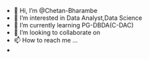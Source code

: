 - 👋 Hi, I’m @Chetan-Bharambe
- 👀 I’m interested in Data Analyst,Data Science
- 🌱 I’m currently learning PG-DBDA(C-DAC)
- 💞️ I’m looking to collaborate on
- 📫 How to reach me ...
- 

<!---
Chetan-Bharambe/Chetan-Bharambe is a ✨ special ✨ repository because its `README.md` (this file) appears on your GitHub profile.
You can click the Preview link to take a look at your changes.
--->
